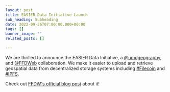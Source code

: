 ```yaml
---
layout: post
title: EASIER Data Initiative Launch
sub_heading: Subheading
date: 2022-09-26T07:00:00.000+00:00
tags: []
banner_image: ''
related_posts: []

---
```

We are thrilled to announce the EASIER Data Initiative, a [@umdgeography](https://twitter.com/umdgeography), and [@FFDWeb](https://twitter.com/FFDWeb) collaboration. We make it easier to upload and retrieve geospatial data from decentralized storage systems including [#Filecoin](https://twitter.com/hashtag/Filecoin?src=hashtag_click) and [#IPFS](https://twitter.com/hashtag/IPFS?src=hashtag_click).  
  
Check out [FFDW's official blog post](https://ffdweb.org/ffdw-and-easier-data-initiative-collaborate-to-upload-spatial-data-to-filecoin-network/) about it!
